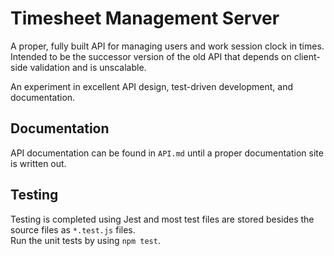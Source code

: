 # Timesheet Management Server
A proper, fully built API for managing users and work session clock in times.  
Intended to be the successor version of the old API that depends on client-side validation and is unscalable.  

An experiment in excellent API design, test-driven development, and documentation.

## Documentation
API documentation can be found in `API.md` until a proper documentation site is written out.

## Testing
Testing is completed using Jest and most test files are stored besides the source files as `*.test.js` files.  
Run the unit tests by using `npm test`.